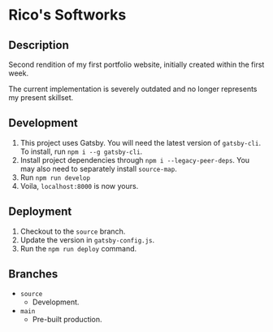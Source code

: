 # Rico's Softworks

## Description

Second rendition of my first portfolio website, initially created within the first week.

The current implementation is severely outdated and no longer represents my present skillset.

## Development

1. This project uses Gatsby. You will need the latest version of `gatsby-cli`.
To install, run `npm i --g gatsby-cli`.
2. Install project dependencies through `npm i --legacy-peer-deps`. You may also need to separately install `source-map`.
3. Run `npm run develop`
5. Voila, `localhost:8000` is now yours.

## Deployment

1. Checkout to the `source` branch.
2. Update the version in `gatsby-config.js`.
3. Run the `npm run deploy` command.

## Branches
- `source`
  - Development.
- `main`
  - Pre-built production.
